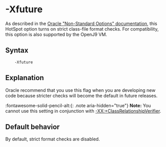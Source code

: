 <!--
* Copyright (c) 2017, 2022 IBM Corp. and others
*
* This program and the accompanying materials are made
* available under the terms of the Eclipse Public License 2.0
* which accompanies this distribution and is available at
* https://www.eclipse.org/legal/epl-2.0/ or the Apache
* License, Version 2.0 which accompanies this distribution and
* is available at https://www.apache.org/licenses/LICENSE-2.0.
*
* This Source Code may also be made available under the
* following Secondary Licenses when the conditions for such
* availability set forth in the Eclipse Public License, v. 2.0
* are satisfied: GNU General Public License, version 2 with
* the GNU Classpath Exception [1] and GNU General Public
* License, version 2 with the OpenJDK Assembly Exception [2].
*
* [1] https://www.gnu.org/software/classpath/license.html
* [2] http://openjdk.java.net/legal/assembly-exception.html
*
* SPDX-License-Identifier: EPL-2.0 OR Apache-2.0 OR GPL-2.0 WITH
* Classpath-exception-2.0 OR LicenseRef-GPL-2.0 WITH Assembly-exception
-->

# -Xfuture

As described in the [Oracle "Non-Standard Options" documentation](https://docs.oracle.com/javase/8/docs/technotes/tools/unix/java.html#BABHDABI), this HotSpot option turns on strict class-file format checks. For compatibility, this option is also supported by the OpenJ9 VM.

## Syntax

        -Xfuture

## Explanation

Oracle recommend that you use this flag when you are developing new code because stricter checks will become the default in future releases.

:fontawesome-solid-pencil-alt:{: .note aria-hidden="true"} **Note:** You cannot use this setting in conjunction with [-XX:+ClassRelationshipVerifier](xxclassrelationshipverifier.md).

## Default behavior

By default, strict format checks are disabled.


<!-- ==== END OF TOPIC ==== xfuture.md ==== -->
